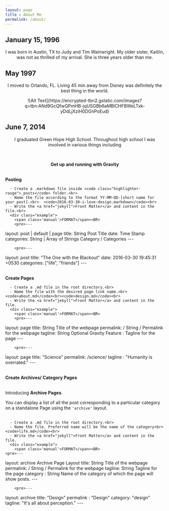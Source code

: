 ```yaml
---
layout: page
title : About Me
permalink: /about/
---
```


<h2>January 15, 1996</h2>
<center><p>I was born in Austin, TX to Judy and Tim Wainwright. My older sister, Kaitlin, was not as thrilled of my arrival. She is three years older than me. </p></center>

<h2>May 1997</h2>
<center><p>I moved to Orlando, FL. Living 45 min away from Disney was definitely the best thing in the world.</p></center>
<center><p> ![Alt Text](https://encrypted-tbn2.gstatic.com/images?q=tbn:ANd9GcQfwQPmHB-jqUSGBb6aMBlCHFBWeLTxk-yDdLjXziH0DGnPoEud) </p></center>

<h2>June 7, 2014</h2>
<center><p>I graduated Green Hope High School. Throughout high school I was involved in various things including</p></center>

<br>
<center><p ><strong><span class="manual">Get up and running with</span> Gravity</strong></p></center>
<br>
<div class="manual-post">
  <div class="manual manual-title">
  <strong>Posting</strong>
  </div>
<p>  <div class="manual-content">

      - Create a .markdown file inside <code class="highlighter-rouge">_posts</code> folder.<br>
      - Name the file according to the format YY-MM-DD-[short name for your post].<br>  <code>2016-03-30-i-love-design.markdown</code><br>
      - Write the <a href="jekyll">Front Matter</a> and content in the file.<br>
      <div class="example">
        <span class='manual'>FORMAT</span><BR>
        <pre>---
layout: post | default | page
title:  String<span class="hint"> Post Title</span>
date:   Time Stamp
categories: String | Array of Strings<span class="hint"> Category / Categories </span>
---</pre>
      </div>
      <div class="example">

        <pre>---
layout: post
title:  "The One with the Blackout"
date:   2016-03-30 19:45:31 +0530
categories: ["life", "friends"]
---</pre>
      </div>


  </div>
</p>
</div>
<br>
<div class="manual-post">
  <div class="manual manual-title">
  <strong>Create Pages</strong>
  </div>
<p>  <div class="manual-content">

      - Create a .md file in the root directory.<br>
      - Name the file with the desired page link name.<br>  <code>about.md</code><br><code>design.md</code><br>
      - Write the <a href="jekyll">Front Matter</a> and content in the file.
      <div class="example">
        <span class='manual'>FORMAT</span><BR>
        <pre>---
layout: page
title: String <span class="hint">Title of the webpage</span>
permalink: / String / <span class="hint">Permalink for the webpage</span>
tagline: String <span class="hint">Optional Gravity Feature : Tagline for the page</span>
---</pre>
      </div>
      <div class="example">

        <pre>---
layout: page
title:  "Science"
permalink:   /science/
tagline : "Humanity is overrated."
---</pre>
      </div>


  </div>
</p>
</div>
<br>
<div class="manual-post">
  <div class="manual manual-title">
  <strong>Create Archives/ Category Pages</strong><br>
</div><br>
<div class="archiveIntro">
  <p>
    Introducing <strong>Archive Pages</strong>.<br></p>
  <span class="archive-intro">  You can display a list of all the post corresponding to a particular category on a standalone Page using the <code>'archive'</code> layout.
</span>
</div>
<br>

<p>  <div class="manual-content">

      - Create a .md file in the root directory.<br>
      - Name the file. Preferred name will be the name of the category<br>  <code>life.md</code><br>
      - Write the <a href="jekyll">Front Matter</a> and content in the file.
      <div class="example">
        <span class='manual'>FORMAT</span><BR>
    <pre>---
layout: archive<span class="hint"> Archive Page Layout</span>
title: String <span class="hint">Title of the webpage</span>
permalink: / String / <span class="hint">Permalink for the webpage</span>
tagline: String <span class="hint"> Tagline for the page</span>
category : String <span class="hint"> Name of the category of which the page will show posts.</span>
---</pre>
      </div>
      <div class="example">

        <pre>---
layout: archive
title:  "Design"
permalink : "Design"
category: "design"
tagline: "It's all about perception."
---</pre>
    </div><br>
  </div>
</p>
</div>
